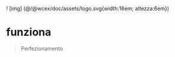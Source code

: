 <!--DESC: {icon:{name:"explore"},id:3} -->

! [img] (@/@wcex/doc/assets/logo.svg{width:16em; altezza:6em})
# funziona
> Perfezionamento
